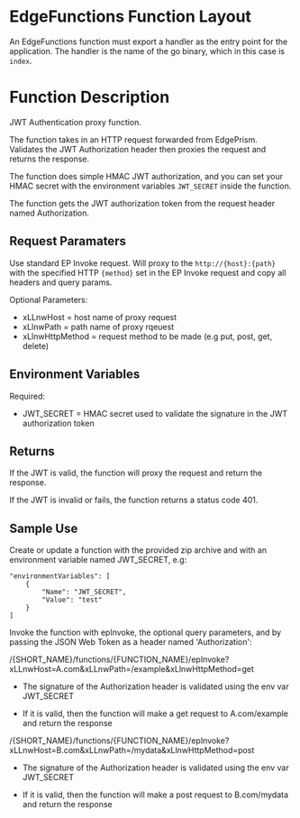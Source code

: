 # EdgeFunctions Function Layout

An EdgeFunctions function must export a handler as the entry point for the application. The handler is the name of the go binary, which in this case is `index`.

# Function Description

JWT Authentication proxy function.

The function takes in an HTTP request forwarded from EdgePrism. Validates the JWT Authorization header then proxies the request and returns the response.

The function does simple HMAC JWT authorization, and you can set your HMAC secret with the environment variables `JWT_SECRET` inside the function.

The function gets the JWT authorization token from the request header named Authorization.

## Request Paramaters

Use standard EP Invoke request. Will proxy to the `http://{host}:{path}` with the specified HTTP `{method}` set in the EP Invoke request and copy all headers and query params.

Optional Parameters:
- xLLnwHost = host name of proxy request
- xLlnwPath = path name of proxy rqeuest
- xLlnwHttpMethod =  request method to be made (e.g put, post, get, delete)

## Environment Variables

Required:
- JWT_SECRET = HMAC secret used to validate the signature in the JWT authorization token


## Returns

If the JWT is valid, the function will proxy the request and return the response.

If the JWT is invalid or fails, the function returns a status code 401.


## Sample Use

Create or update a function with the provided zip archive and with an environment variable named JWT_SECRET, e.g:

    "environmentVariables": [
        {
            "Name": "JWT_SECRET",
            "Value": "test"
        }
    ]

Invoke the function with epInvoke, the optional query parameters, and by passing the JSON Web Token as a header named 'Authorization':

/{SHORT_NAME}/functions/{FUNCTION_NAME}/epInvoke?xLLnwHost=A.com&xLLnwPath=/example&xLlnwHttpMethod=get

* The signature of the Authorization header is validated using the env var JWT_SECRET

* If it is valid, then the function will make a get request to A.com/example and return the response


/{SHORT_NAME}/functions/{FUNCTION_NAME}/epInvoke?xLLnwHost=B.com&xLLnwPath=/mydata&xLlnwHttpMethod=post

* The signature of the Authorization header is validated using the env var JWT_SECRET

* If it is valid, then the function will make a post request to B.com/mydata and return the response